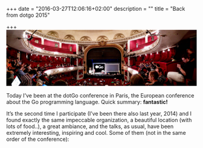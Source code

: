 +++
date = "2016-03-27T12:06:16+02:00"
description = ""
title = "Back from dotgo 2015"

+++
![alt text](img/dotgo.jpeg "dotgo2015")

Today I’ve been at the dotGo conference in Paris, the European conference about the Go programming language. Quick summary: **fantastic!**

It’s the second time I participate (I’ve been there also last year, 2014) and I found exactly the same impeccable organization, a beautiful location (with lots of food..), a great ambiance, and the talks, as usual, have been extremely interesting, inspiring and cool. Some of them (not in the same order of the conference):
